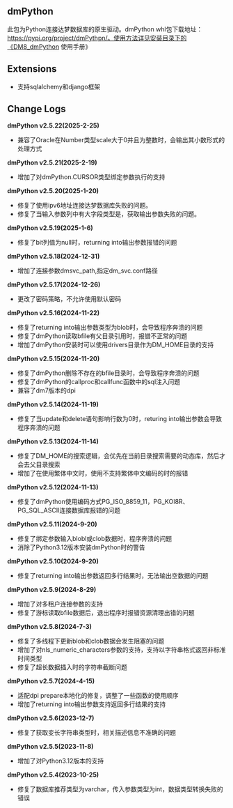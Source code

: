 ## dmPython

此包为Python连接达梦数据库的原生驱动。dmPython whl包下载地址：https://pypi.org/project/dmPythpn/。使用方法详见安装目录下的《DM8_dmPython 使用手册》

## Extensions

-   支持sqlalchemy和django框架

## Change Logs

**dmPython v2.5.22(2025-2-25)**

- 兼容了Oracle在Number类型scale大于0并且为整数时，会输出其小数形式的处理方式

**dmPython v2.5.21(2025-2-19)**

- 增加了对dmPython.CURSOR类型绑定参数执行的支持

**dmPython v2.5.20(2025-1-20)**

- 修复了使用ipv6地址连接达梦数据库失败的问题。
- 修复了当输入参数列中有大字段类型是，获取输出参数失败的问题。

**dmPython v2.5.19(2025-1-6)**

- 修复了bit列值为null时，returning into输出参数报错的问题

**dmPython v2.5.18(2024-12-31)**

- 增加了连接参数dmsvc_path,指定dm_svc.conf路径

**dmPython v2.5.17(2024-12-26)**

- 更改了密码策略，不允许使用默认密码

**dmPython v2.5.16(2024-11-22)**

- 修复了returning into输出参数类型为blob时，会导致程序奔溃的问题
- 修复了dmPython读取bfile有父目录引用时，报错不正常的问题
- 增加了dmPython安装时可以使用drivers目录作为DM_HOME目录的支持

**dmPython v2.5.15(2024-11-20)**

- 修复了dmPython删除不存在的bfile目录时，会导致程序奔溃的问题
- 修复了dmPython的callproc和callfunc函数中的sql注入问题
- 兼容了dm7版本的dpi

**dmPython v2.5.14(2024-11-19)**

- 修复了当update和delete语句影响行数为0时，returing into输出参数会导致程序奔溃的问题

**dmPython v2.5.13(2024-11-14)**

- 修复了DM_HOME的搜索逻辑，会优先在当前目录搜索需要的动态库，然后才会去父目录搜索
- 增加了在使用繁体中文时，使用不支持繁体中文编码的时的报错

**dmPython v2.5.12(2024-11-13)**

- 修复了dmPython使用编码方式PG_ISO_8859_11，PG_KOI8R、PG_SQL_ASCII连接数据库报错的问题

**dmPython v2.5.11(2024-9-20)**

- 修复了绑定参数输入blobl或clob数据时，程序奔溃的问题
- 消除了Python3.12版本安装dmPython时的警告

**dmPython v2.5.10(2024-9-20)**

- 修复了returning into输出参数返回多行结果时，无法输出空数据的问题

**dmPython v2.5.9(2024-8-29)**

- 增加了对多租户连接参数的支持
- 修复了游标读取bfile数据后，退出程序时报错资源清理出错的问题

**dmPython v2.5.8(2024-7-3)**

- 修复了多线程下更新blob和clob数据会发生阻塞的问题
- 增加了对nls_numeric_characters参数的支持，支持以字符串格式返回非标准时间类型
- 修复了超长数据插入时的字符串截断问题

**dmPython v2.5.7(2024-4-15)**

- 适配dpi prepare本地化的修复，调整了一些函数的使用顺序
- 增加了returning into输出参数支持返回多行结果的支持

**dmPython v2.5.6(2023-12-7)**

- 修复了获取变长字符串类型时，相关描述信息不准确的问题

**dmPython v2.5.5(2023-11-8)**

- 增加了对Python3.12版本的支持

**dmPython v2.5.4(2023-10-25)**

- 修复了数据库推荐类型为varchar，传入参数类型为int，数据类型转换失败的错误